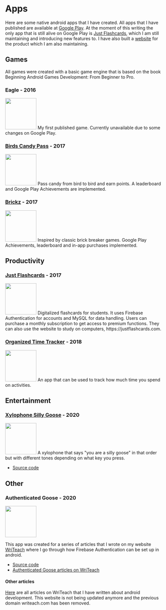 # Apps
Here are some native android apps that I have created. All apps that I have published are available at [Google Play](https://play.google.com/store/apps/dev?id=8271476251045721361). At the moment of this writing the only app that is still alive on Google Play is [Just Flashcards](https://play.google.com/store/apps/details?id=com.hallucind.flashcards), which I am still maintaining and introducing new features to. I have also built a [website](https://justflashcards.com/) for the product which I am also maintaining.

## Games
All games were created with a basic game engine that is based on the book Beginning Android Games Development: From Beginner to Pro.
### Eagle - 2016
<img src="https://lh3.googleusercontent.com/ztZ6wDcxR_a50gAjc2u2kuka44kCZoUmVE1YUIzEQQcy84ZTQUVvdLdXf0y0Mj0Lwg" width="100" height="100">
My first published game. Currently unavailable due to some changes on Google Play.

### [Birds Candy Pass](https://play.google.com/store/apps/details?id=com.hallucind.birdscandypass) - 2017
<img src="https://play-lh.googleusercontent.com/9gNJljk4WDluupD28M7O5HAo0NZcAJdcXoHbcx_XR_9ezFzug_x7tWRfCAVglq9jSgU=s180-rw" width="100" height="100">
Pass candy from bird to bird and earn points. A leaderboard and Google Play Achievements are implemented.

### [Brickz](https://play.google.com/store/apps/details?id=com.hallucind.brickzreal) - 2017
<img src="https://play-lh.googleusercontent.com/KVJonM3fVnabgurRMUIqRK3x3bMs4HwIycKAT7eGOaJhUMmep52o6BQDZ9FcfMlMew=s180-rw" width="100" height="100">
Inspired by classic brick breaker games. Google Play Achievements, leaderboard and in-app purchases implemented.

## Productivity
### [Just Flashcards](https://play.google.com/store/apps/details?id=com.hallucind.flashcards) - 2017
<img src="https://play-lh.googleusercontent.com/rNd_SGDq7h96RDbUfr_lktT9Q-es-8_t2yCzDDp5LiLc6nu_Snyi0eRRjSaB4A7KNBg=s180-rw" width="100" height="100">
Digitalized flashcards for students. It uses Firebase Authentication for accounts and MySQL for data handling. Users can purchase a monthly subscription to get access to premium functions. They can also use the website to study on computers, https://justflashcards.com.

### [Organized Time Tracker](https://play.google.com/store/apps/details?id=com.hallucind.organizedtimetracker) - 2018
<img src="https://play-lh.googleusercontent.com/IegVlCvQP57b9tpzkyadrWrD5yqpyR13Dt2cyFVXGNjE6Tb1-63ceHfJjylNRBq9un0=s180-rw" width="100" height="100">
An app that can be used to track how much time you spend on activities.

## Entertainment
### [Xylophone Silly Goose](https://play.google.com/store/apps/details?id=com.hallucind.xylophonesillygoose) - 2020
<img src="https://play-lh.googleusercontent.com/zLWotp2aBrsWo6amqSvPcJCmufi81VigalclXquZGy2kDfgD9YQwyg4yzEPE42pCyX8=s180-rw" width="100" height="100">
A xylophone that says "you are a silly goose" in that order but with different tones depending on what key you press.

- [Source code](https://github.com/frogitecture/Xylophone-Silly-Goose)

## Other
### Authenticated Goose - 2020
<img src="https://user-images.githubusercontent.com/36008838/156198374-1eb88e68-e52e-4243-b0fe-215e445a4c9c.png" width="100" height="100">

This app was created for a series of articles that I wrote on my website [WriTeach](https://writeach-99f95.firebaseapp.com) where I go through how Firebase Authentication can be set up in android.
- [Source code](https://github.com/frogitecture/Authenticated-Goose)
- [Authenticated Goose articles on WriTeach](https://writeach-99f95.firebaseapp.com/posts/-MA77uj7zWPCTMtiCeW-/Firebase-Authentication---1---Firebase-setup)

#### Other articles
[Here](https://writeach-99f95.firebaseapp.com.com/articles/tagged/Android) are all articles on WriTeach that I have written about android development. This website is not being updated anymore and the previous domain writeach.com has been removed.
